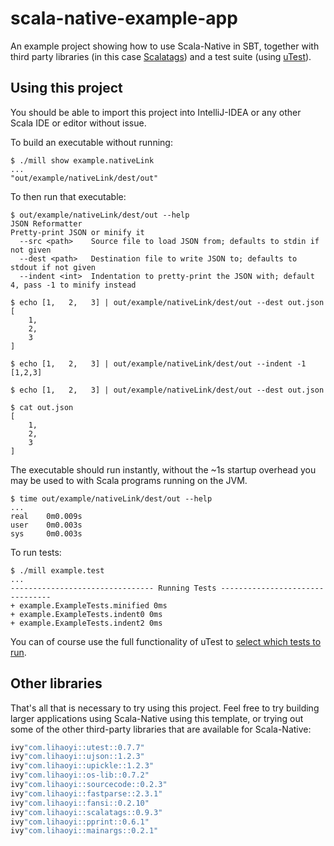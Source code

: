 # scala-native-example-app

An example project showing how to use Scala-Native in SBT, together with third
party libraries (in this case [Scalatags](https://github.com/lihaoyi/scalatags))
and a test suite (using [uTest](https://github.com/lihaoyi/utest)).

## Using this project

You should be able to import this project into IntelliJ-IDEA or any other Scala
IDE or editor without issue.

To build an executable without running:

```
$ ./mill show example.nativeLink
...
"out/example/nativeLink/dest/out"
```

To then run that executable:

```
$ out/example/nativeLink/dest/out --help
JSON Reformatter
Pretty-print JSON or minify it
  --src <path>    Source file to load JSON from; defaults to stdin if not given
  --dest <path>   Destination file to write JSON to; defaults to stdout if not given
  --indent <int>  Indentation to pretty-print the JSON with; default 4, pass -1 to minify instead

$ echo [1,   2,   3] | out/example/nativeLink/dest/out --dest out.json
[
    1,
    2,
    3
]

$ echo [1,   2,   3] | out/example/nativeLink/dest/out --indent -1
[1,2,3]

$ echo [1,   2,   3] | out/example/nativeLink/dest/out --dest out.json

$ cat out.json
[
    1,
    2,
    3
]
```

The executable should run instantly, without the ~1s startup overhead you may be
used to with Scala programs running on the JVM.

```
$ time out/example/nativeLink/dest/out --help
...
real    0m0.009s
user    0m0.003s
sys     0m0.003s  
```

To run tests:

```
$ ./mill example.test
...
-------------------------------- Running Tests --------------------------------
+ example.ExampleTests.minified 0ms
+ example.ExampleTests.indent0 0ms
+ example.ExampleTests.indent2 0ms
```

You can of course use the full functionality of uTest to
[select which tests to run](https://github.com/lihaoyi/utest#running-tests).

## Other libraries

That's all that is necessary to try using this project. Feel free to try
building larger applications using Scala-Native using this template, or trying
out some of the other third-party libraries that are available for Scala-Native:

```scala
ivy"com.lihaoyi::utest::0.7.7"
ivy"com.lihaoyi::ujson::1.2.3"
ivy"com.lihaoyi::upickle::1.2.3"
ivy"com.lihaoyi::os-lib::0.7.2"
ivy"com.lihaoyi::sourcecode::0.2.3"
ivy"com.lihaoyi::fastparse::2.3.1"
ivy"com.lihaoyi::fansi::0.2.10"
ivy"com.lihaoyi::scalatags::0.9.3"
ivy"com.lihaoyi::pprint::0.6.1"
ivy"com.lihaoyi::mainargs::0.2.1"
```
